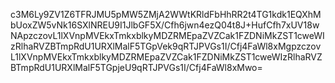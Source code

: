 c3M6Ly9ZV1Z6TFRJMU5pMW5ZMjA2WWtKRldFbHhRR2t4TG1kdk1EQXhMbUoxZW5vNk16SXlNREU9I1JlbGF5X/Cfh6jwn4ezQ04t8J+HufCfh7xUV18wNApzczovL1lXVnpMVEkxTmkxblkyMDZRMEpaZVZCak1FZDNiMkZST1cweWIzRlhaRVZBTmpRdU1URXlMalF5TGpVek9qRTJPVGs1I/Cfj4FaWl8xMgpzczovL1lXVnpMVEkxTmkxblkyMDZRMEpaZVZCak1FZDNiMkZST1cweWIzRlhaRVZBTmpRdU1URXlMalF5TGpjeU9qRTJPVGs1I/Cfj4FaWl8xMwo=
